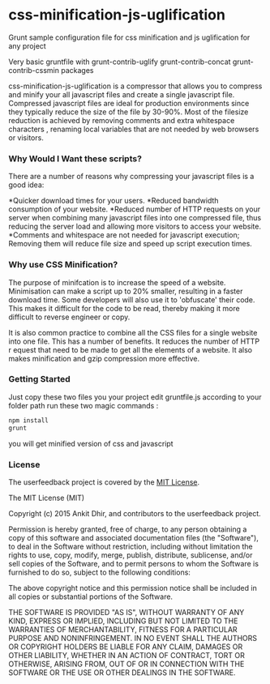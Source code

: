 # css-minification-js-uglification
Grunt sample configuration file for css minification and js uglification for any project

Very basic gruntfile with grunt-contrib-uglify grunt-contrib-concat grunt-contrib-cssmin packages

css-minification-js-uglification is a compressor that allows you to compress and minify your all javascript files and create a single javascript file. Compressed javascript files are ideal for production environments since they typically reduce the size of the file by 30-90%. Most of the filesize reduction is achieved by removing comments and extra whitespace characters , renaming local variables that are not needed by web browsers or visitors.

### Why Would I Want these scripts?
There are a number of reasons why compressing your javascript files is a good idea:

*Quicker download times for your users.
*Reduced bandwidth consumption of your website.
*Reduced number of HTTP requests on your server when combining many javascript files into one compressed file, thus reducing the server load and allowing more visitors to access your website.
*Comments and whitespace are not needed for javascript execution; Removing them will reduce file size and speed up script execution times.


### Why use CSS Minification?
The purpose of minifcation is to increase the speed of a website. Minimisation can make a script up to 20% smaller, resulting in a faster download time. Some developers will also use it to 'obfuscate' their code. This makes it difficult for the code to be read, thereby making it more difficult to reverse engineer or copy.

It is also common practice to combine all the CSS files for a single website into one file. This has a number of benefits. It reduces the number of HTTP r equest that need to be made to get all the elements of a website. It also makes minification and gzip compression more effective.

### Getting Started

Just copy these two files you your project edit gruntfile.js according to your folder path run these two magic commands :

```html
npm install
grunt
```
you will get minified version of css and javascript


### License
The userfeedback project is covered by the [MIT License](http://opensource.org/licenses/MIT "MIT License").

The MIT License (MIT)

Copyright (c) 2015 Ankit Dhir, and contributors to the userfeedback project.

Permission is hereby granted, free of charge, to any person obtaining a copy
of this software and associated documentation files (the "Software"), to deal
in the Software without restriction, including without limitation the rights
to use, copy, modify, merge, publish, distribute, sublicense, and/or sell
copies of the Software, and to permit persons to whom the Software is
furnished to do so, subject to the following conditions:

The above copyright notice and this permission notice shall be included in
all copies or substantial portions of the Software.

THE SOFTWARE IS PROVIDED "AS IS", WITHOUT WARRANTY OF ANY KIND, EXPRESS OR
IMPLIED, INCLUDING BUT NOT LIMITED TO THE WARRANTIES OF MERCHANTABILITY,
FITNESS FOR A PARTICULAR PURPOSE AND NONINFRINGEMENT. IN NO EVENT SHALL THE
AUTHORS OR COPYRIGHT HOLDERS BE LIABLE FOR ANY CLAIM, DAMAGES OR OTHER
LIABILITY, WHETHER IN AN ACTION OF CONTRACT, TORT OR OTHERWISE, ARISING FROM,
OUT OF OR IN CONNECTION WITH THE SOFTWARE OR THE USE OR OTHER DEALINGS IN
THE SOFTWARE.


